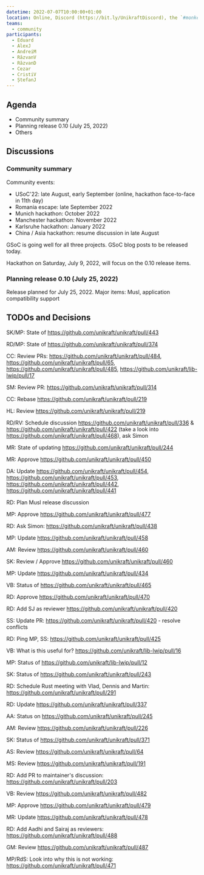 ```yaml
---
datetime: 2022-07-07T10:00:00+01:00
location: Online, Discord (https://bit.ly/UnikraftDiscord), the `#monkey-business` voice channel
teams:
  - community
participants:
  - Eduard
  - AlexJ
  - AndreiM
  - RăzvanV
  - RăzvanD
  - Cezar
  - CristiV
  - ȘtefanJ
---
```


## Agenda

* Community summary
* Planning release 0.10 (July 25, 2022)
* Others

## Discussions

### Community summary

Community events:
* USoC'22: late August, early September (online, hackathon face-to-face in 11th day)
* Romania escape: late September 2022
* Munich hackathon: October 2022
* Manchester hackathon: November 2022
* Karlsruhe hackathon: January 2022
* China / Asia hackathon: resume discussion in late August

GSoC is going well for all three projects.
GSoC blog posts to be released today.

Hackathon on Saturday, July 9, 2022, will focus on the 0.10 release items.

### Planning release 0.10 (July 25, 2022)

Release planned for July 25, 2022.
Major items: Musl, application compatibility support

## TODOs and Decisions

SK/MP: State of https://github.com/unikraft/unikraft/pull/443

RD/MP: State of https://github.com/unikraft/unikraft/pull/374

CC: Review PRs: https://github.com/unikraft/unikraft/pull/484, https://github.com/unikraft/unikraft/pull/65, https://github.com/unikraft/unikraft/pull/485, https://github.com/unikraft/lib-lwip/pull/17

SM: Review PR: https://github.com/unikraft/unikraft/pull/314

CC: Rebase https://github.com/unikraft/unikraft/pull/219

HL: Review https://github.com/unikraft/unikraft/pull/219

RD/RV: Schedule discussion https://github.com/unikraft/unikraft/pull/336 & https://github.com/unikraft/unikraft/pull/422 (take a look into https://github.com/unikraft/unikraft/pull/468), ask Simon

MR: State of updating https://github.com/unikraft/unikraft/pull/244

MR: Approve https://github.com/unikraft/unikraft/pull/450

DA: Update https://github.com/unikraft/unikraft/pull/454, https://github.com/unikraft/unikraft/pull/453, https://github.com/unikraft/unikraft/pull/442, https://github.com/unikraft/unikraft/pull/441

RD: Plan Musl release discussion

MP: Approve https://github.com/unikraft/unikraft/pull/477

RD: Ask Simon: https://github.com/unikraft/unikraft/pull/438

MP: Update https://github.com/unikraft/unikraft/pull/458

AM: Review https://github.com/unikraft/unikraft/pull/460

SK: Review / Approve https://github.com/unikraft/unikraft/pull/460

MP: Update https://github.com/unikraft/unikraft/pull/434

VB: Status of https://github.com/unikraft/unikraft/pull/465

RD: Approve https://github.com/unikraft/unikraft/pull/470

RD: Add SJ as reviewer https://github.com/unikraft/unikraft/pull/420

SS: Update PR: https://github.com/unikraft/unikraft/pull/420 - resolve conflicts

RD: Ping MP, SS: https://github.com/unikraft/unikraft/pull/425

VB: What is this useful for? https://github.com/unikraft/lib-lwip/pull/16

MP: Status of https://github.com/unikraft/lib-lwip/pull/12

SK: Status of https://github.com/unikraft/unikraft/pull/243

RD: Schedule Rust meeting with Vlad, Dennis and Martin: https://github.com/unikraft/unikraft/pull/291

RD: Update https://github.com/unikraft/unikraft/pull/337

AA: Status on https://github.com/unikraft/unikraft/pull/245

AM: Review https://github.com/unikraft/unikraft/pull/226

SK: Status of https://github.com/unikraft/unikraft/pull/371

AS: Review https://github.com/unikraft/unikraft/pull/64

MS: Review https://github.com/unikraft/unikraft/pull/191

RD: Add PR to maintainer's discussion: https://github.com/unikraft/unikraft/pull/203

VB: Review https://github.com/unikraft/unikraft/pull/482

MP: Approve https://github.com/unikraft/unikraft/pull/479

MR: Update https://github.com/unikraft/unikraft/pull/478

RD: Add Aadhi and Sairaj as reviewers: https://github.com/unikraft/unikraft/pull/488

GM: Review https://github.com/unikraft/unikraft/pull/487

MP/RdS: Look into why this is not working: https://github.com/unikraft/unikraft/pull/471

